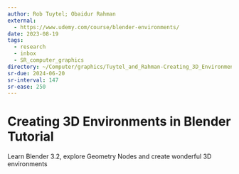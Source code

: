 ```yaml
---
author: Rob Tuytel; Obaidur Rahman
external:
  - https://www.udemy.com/course/blender-environments/
date: 2023-08-19
tags:
  - research
  - inbox
  - SR_computer_graphics
directory: ~/Computer/graphics/Tuytel_and_Rahman-Creating_3D_Environments/
sr-due: 2024-06-20
sr-interval: 147
sr-ease: 250
---
```


# Creating 3D Environments in Blender Tutorial

Learn Blender 3.2, explore Geometry Nodes and create wonderful 3D environments
